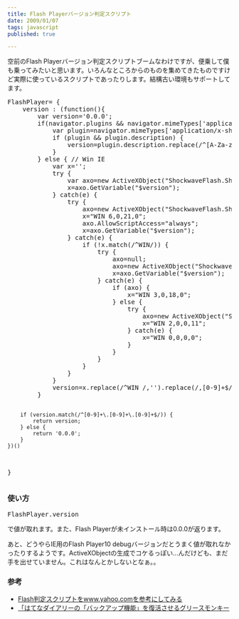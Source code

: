 ```yaml
---
title: Flash Playerバージョン判定スクリプト
date: 2009/01/07
tags: javascript
published: true

---
```


<p>空前のFlash Playerバージョン判定スクリプトブームなわけですが、便乗して僕も乗ってみたいと思います。いろんなところからのものを集めてきたものですけど実際に使っているスクリプトであったりします。結構古い環境もサポートしてます。</p>

<p><pre>
FlashPlayer= {
	version : (function(){
		var version='0.0.0';
		if(navigator.plugins && navigator.mimeTypes['application/x-shockwave-flash']){
			var plugin=navigator.mimeTypes['application/x-shockwave-flash'].enabledPlugin;
			if (plugin && plugin.description) {
				version=plugin.description.replace(/^[A-Za-z\s]+/, '').replace(/(\s+r|\s+b[0-9]+)/, ".");
			}
		} else { // Win IE
			var x='';
			try {
				var axo=new ActiveXObject("ShockwaveFlash.ShockwaveFlash.7");
				x=axo.GetVariable("$version");
			} catch(e) {
				try {
					axo=new ActiveXObject("ShockwaveFlash.ShockwaveFlash.6");
					x="WIN 6,0,21,0";
					axo.AllowScriptAccess="always";
					x=axo.GetVariable("$version");
				} catch(e) {
					if (!x.match(/^WIN/)) {
						try {
							axo=null;
							axo=new ActiveXObject("ShockwaveFlash.ShockwaveFlash.3");
							x=axo.GetVariable("$version");
						} catch(e) {
							if (axo) {
								x="WIN 3,0,18,0";
							} else {
								try {
									axo=new ActiveXObject("ShockwaveFlash.ShockwaveFlash");
									x="WIN 2,0,0,11";
								} catch(e) {
									x="WIN 0,0,0,0";
								}
							}
						}
					}
				}
			}
			version=x.replace(/^WIN /,'').replace(/,[0-9]+$/,'').replace(/,/g,'.');
		}
		
		if (version.match(/^[0-9]+\.[0-9]+\.[0-9]+$/)) {
			return version;
		} else {
			return '0.0.0';
		}
	})()
}
</pre></p>

<h3>使い方</h3>
<p><pre>FlashPlayer.version</pre></p>
<p>で値が取れます。また、Flash Playerが未インストール時は0.0.0が返ります。</p>

<p>あと、どうやらIE用のFlash Player10 debugバージョンだとうまく値が取れなかったりするようです。ActiveXObjectの生成でコケるっぽい...んだけども、まだ手を出せていません。これはなんとかしないとなぁ。。</p>


<h3>参考</h3>
<p><ul>
<li><a href="http://d.hatena.ne.jp/HolyGrail/20090106/1231256465">Flash判定スクリプトをwww.yahoo.comを参考にしてみる</a></li>
<li><a href="http://d.hatena.ne.jp/amachang/20090106/1231233046">「はてなダイアリーの「バックアップ機能」を復活させるグリースモンキー </a></li>
</p>


